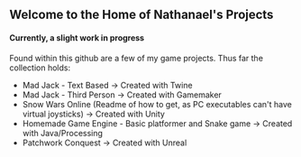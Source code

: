 ## Welcome to the Home of Nathanael's Projects
#### Currently, a slight work in progress

Found within this github are a few of my game projects.
Thus far the collection holds: 
* Mad Jack - Text Based -> Created with Twine
* Mad Jack - Third Person -> Created with Gamemaker
* Snow Wars Online (Readme of how to get, as PC executables can't have virtual joysticks) -> Created with Unity
* Homemade Game Engine - Basic platformer and Snake game -> Created with Java/Processing
* Patchwork Conquest -> Created with Unreal
